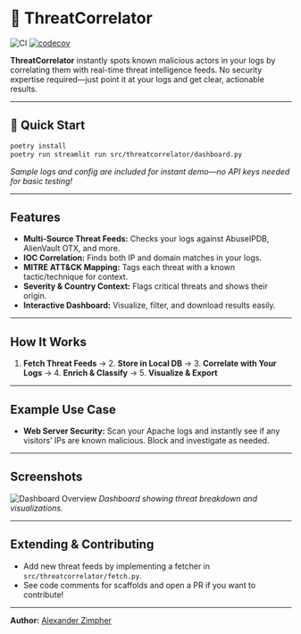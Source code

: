 # 🔐 ThreatCorrelator

![CI](https://github.com/AlexZimpher/threat-correlator/actions/workflows/ci.yml/badge.svg)
[![codecov](https://codecov.io/gh/AlexZimpher/threat-correlator/graph/badge.svg?token=YZ0K214VR8)](https://codecov.io/gh/AlexZimpher/threat-correlator)

**ThreatCorrelator** instantly spots known malicious actors in your logs by correlating them with real-time threat intelligence feeds. No security expertise required—just point it at your logs and get clear, actionable results.

---

## 🚀 Quick Start

```bash
poetry install
poetry run streamlit run src/threatcorrelator/dashboard.py
```

*Sample logs and config are included for instant demo—no API keys needed for basic testing!*

---

## Features

- **Multi-Source Threat Feeds:** Checks your logs against AbuseIPDB, AlienVault OTX, and more.
- **IOC Correlation:** Finds both IP and domain matches in your logs.
- **MITRE ATT&CK Mapping:** Tags each threat with a known tactic/technique for context.
- **Severity & Country Context:** Flags critical threats and shows their origin.
- **Interactive Dashboard:** Visualize, filter, and download results easily.

---

## How It Works

1. **Fetch Threat Feeds** → 2. **Store in Local DB** → 3. **Correlate with Your Logs** → 4. **Enrich & Classify** → 5. **Visualize & Export**

---

## Example Use Case

- **Web Server Security:** Scan your Apache logs and instantly see if any visitors’ IPs are known malicious. Block and investigate as needed.

---

## Screenshots

![Dashboard Overview](docs/dashboard_screenshot.png)
*Dashboard showing threat breakdown and visualizations.*

---

## Extending & Contributing

- Add new threat feeds by implementing a fetcher in `src/threatcorrelator/fetch.py`.
- See code comments for scaffolds and open a PR if you want to contribute!

---

**Author:** [Alexander Zimpher](https://github.com/AlexZimpher)
